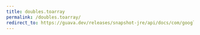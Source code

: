 ```yaml
---
title: doubles.toarray
permalink: /doubles.toarray/
redirect_to: https://guava.dev/releases/snapshot-jre/api/docs/com/google/common/primitives/Doubles.html#toArray-java.util.Collection-
---
```

